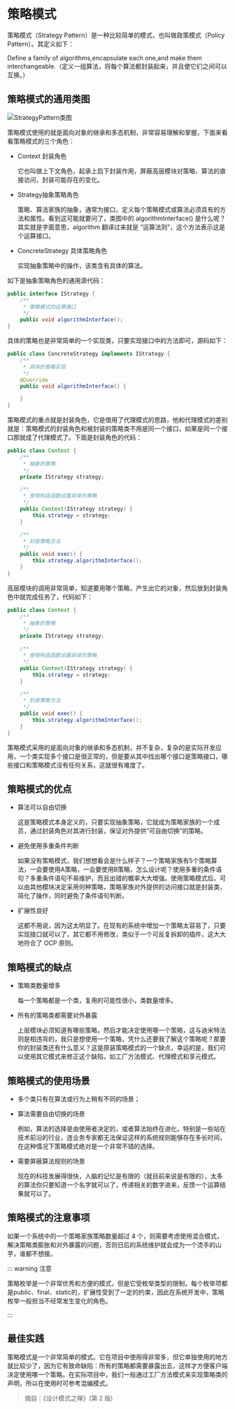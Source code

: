 # 策略模式

策略模式（Strategy Pattern）是一种比较简单的模式，也叫做政策模式（Policy Pattern）。其定义如下：

Define a family of algorithms,encapsulate each one,and make them interchangeable.（定义一组算法，将每个算法都封装起来，并且使它们之间可以互换。）



## 策略模式的通用类图

<img :src="$withBase('/img/java/design/StrategyPattern类图.png')" alt="StrategyPattern类图">

策略模式使用的就是面向对象的继承和多态机制，非常容易理解和掌握，下面来看看策略模式的三个角色：

- Context 封装角色

  它也叫做上下文角色，起承上启下封装作用，屏蔽高层模块对策略、算法的直接访问，封装可能存在的变化。

- Strategy抽象策略角色

  策略、算法家族的抽象，通常为接口，定义每个策略模式或算法必须具有的方法和属性。看到这可能就要问了，类图中的 algorithmInterface() 是什么呢？其实就是字面意思，algorithm 翻译过来就是 “运算法则”，这个方法表示这是个运算接口。

- ConcreteStrategy 具体策略角色

  实现抽象策略中的操作，该类含有具体的算法。

如下是抽象策略角色的通用源代码：

``` java
public interface IStrategy {
    /**
	 * 策略模式的运算接口
	 */
    public void algorithmInterface();
}
```

具体的策略也是非常简单的一个实现类，只要实现接口中的方法即可，源码如下：

``` java
public class ConcreteStrategy implements IStrategy {
    /**
	 * 具体的策略实现
	 */
    @Override
    public void algorithmInterface() {

    }
}
```

策略模式的重点就是封装角色，它是借用了代理模式的思路，他和代理模式的差别就是：策略模式的封装角色和被封装的策略类不用是同一个接口，如果是同一个接口那就成了代理模式了。下面是封装角色的代码：

``` java
public class Context {
    /**
	 * 抽象的策略
	 */
    private IStrategy strategy;

    /**
	 * 使用构造函数设置具体的策略
	 */
    public Context(IStrategy strategy) {
        this.strategy = strategy;
    }

    /**
	 * 封装策略方法
	 */
    public void exec() {
        this.strategy.algorithmInterface();
    }
}
```

高层模块的调用非常简单，知道要用哪个策略，产生出它的对象，然后放到封装角色中就完成任务了，代码如下：

``` java
public class Context {
	/**
	 * 抽象的策略
	 */
	private IStrategy strategy;

	/**
	 * 使用构造函数设置具体的策略
	 */
	public Context(IStrategy strategy) {
		this.strategy = strategy;
	}

	/**
	 * 封装策略方法
	 */
	public void exec() {
		this.strategy.algorithmInterface();
	}
}
```

策略模式采用的是面向对象的继承和多态机制，并不复杂，复杂的是实际开发应用，一个类实现多个接口是很正常的，但是要从其中找出哪个接口是策略接口，哪些接口和策略模式没有任何关系，这就很有难度了。



## 策略模式的优点

- 算法可以自由切换

  这是策略模式本身定义的，只要实现抽象策略，它就成为策略家族的一个成员，通过封装角色对其进行封装，保证对外提供“可自由切换”的策略。

- 避免使用多重条件判断

  如果没有策略模式，我们想想看会是什么样子？一个策略家族有5个策略算法，一会要使用A策略，一会要使用B策略，怎么设计呢？使用多重的条件语句？多重条件语句不易维护，而且出错的概率大大增强。使用策略模式后，可以由其他模块决定采用何种策略，策略家族对外提供的访问接口就是封装类，简化了操作，同时避免了条件语句判断。

- 扩展性良好

  这都不用说，因为这太明显了。在现有的系统中增加一个策略太容易了，只要实现接口就可以了，其它都不用修改，类似于一个可反复拆卸的插件，这大大地符合了 OCP 原则。



## 策略模式的缺点

- 策略类数量增多

  每一个策略都是一个类，复用的可能性很小，类数量增多。

- 所有的策略类都需要对外暴露

  上层模块必须知道有哪些策略，然后才能决定使用哪一个策略，这与迪米特法则是相违背的，我只是想使用一个策略，凭什么还要我了解这个策略呢？那要你的封装类还有什么意义？这是原装策略模式的一个缺点，幸运的是，我们可以使用其它模式来修正这个缺陷，如工厂方法模式、代理模式和享元模式。



## 策略模式的使用场景

- 多个类只有在算法或行为上稍有不同的场景；

- 算法需要自由切换的场景

  例如，算法的选择是由使用者决定的，或者算法始终在进化，特别是一些站在技术前沿的行业，连业务专家都无法保证这样的系统规则能够存在多长时间，在这种情况下策略模式绝对是一个非常不错的选择。

- 需要屏蔽算法规则的场景

  现在的科技发展得很快，人脑的记忆是有限的（就目前来说是有限的），太多的算法你只要知道一个名字就可以了，传递相关的数字进来，反馈一个运算结果就可以了。



## 策略模式的注意事项

如果一个系统中的一个策略家族策略数量超过 4 个，则需要考虑使用混合模式，解决策略类膨胀和对外暴露的问题，否则日后的系统维护就会成为一个烫手的山芋，谁都不想接。

::: warning 注意

策略枚举是一个非常优秀和方便的模式，但是它受枚举类型的限制，每个枚举项都是public、final、static的，扩展性受到了一定的约束，因此在系统开发中，策略枚举一般担当不经常发生变化的角色。

:::



## 最佳实践

策略模式是一个非常简单的模式。它在项目中使用得非常多，但它单独使用的地方就比较少了，因为它有致命缺陷：所有的策略都需要暴露出去，这样才方便客户端决定使用哪一个策略。在实际项目中，我们一般通过工厂方法模式来实现策略类的声明，所以在使用时可参考混编模式。



> 摘自：《设计模式之禅》(第 2 版)
